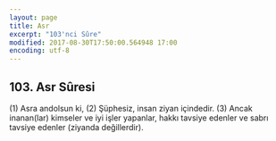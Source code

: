 ```yaml
---
layout: page
title: Asr
excerpt: "103'nci Sûre"
modified: 2017-08-30T17:50:00.564948 17:00
encoding: utf-8
---
```


## 103. Asr Sûresi

(1) Asra andolsun ki,
(2) Şüphesiz, insan ziyan içindedir.
(3) Ancak inanan(lar) kimseler ve iyi işler yapanlar, hakkı tavsiye edenler ve sabrı tavsiye edenler (ziyanda değillerdir).
